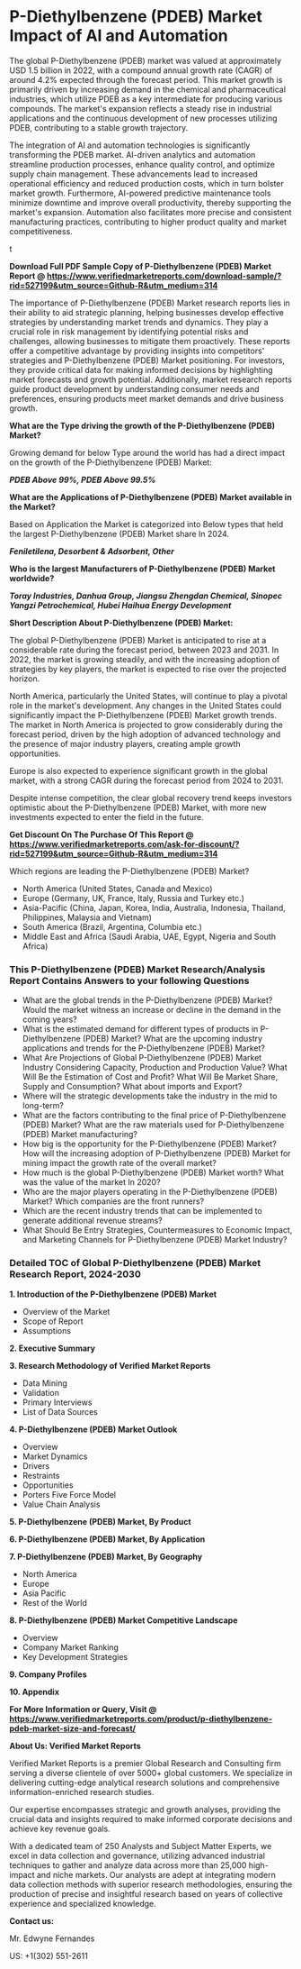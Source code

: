 <meta name="title" content="Global P-Diethylbenzene (PDEB) Market Impact of AI and Automation"><meta name="description" content="The global P-Diethylbenzene (PDEB) market was valued at approximately USD 1.5 billion in 2022, with a compound annual growth rate (CAGR) of around 4.2% expected throug"><meta name="title" content="P-Diethylbenzene (PDEB) Market Size, Share, Scope, Trends, Growth, Opportunities, Analysis, Forecast"><h1>P-Diethylbenzene (PDEB) Market Impact of AI and Automation</h1><p>The global P-Diethylbenzene (PDEB) market was valued at approximately USD 1.5 billion in 2022, with a compound annual growth rate (CAGR) of around 4.2% expected through the forecast period. This market growth is primarily driven by increasing demand in the chemical and pharmaceutical industries, which utilize PDEB as a key intermediate for producing various compounds. The market's expansion reflects a steady rise in industrial applications and the continuous development of new processes utilizing PDEB, contributing to a stable growth trajectory.</p><p>The integration of AI and automation technologies is significantly transforming the PDEB market. AI-driven analytics and automation streamline production processes, enhance quality control, and optimize supply chain management. These advancements lead to increased operational efficiency and reduced production costs, which in turn bolster market growth. Furthermore, AI-powered predictive maintenance tools minimize downtime and improve overall productivity, thereby supporting the market's expansion. Automation also facilitates more precise and consistent manufacturing practices, contributing to higher product quality and market competitiveness.</p>t</p><p id="" class=""><strong>Download Full PDF Sample Copy of P-Diethylbenzene (PDEB) Market Report @ <a href="https://www.verifiedmarketreports.com/download-sample/?rid=527199&utm_source=Github-R&utm_medium=314" target="_blank">https://www.verifiedmarketreports.com/download-sample/?rid=527199&utm_source=Github-R&utm_medium=314</a></strong></p><p>The importance of&nbsp;P-Diethylbenzene (PDEB) Market research reports lies in their ability to aid strategic planning, helping businesses develop effective strategies by understanding market trends and dynamics. They play a crucial role in risk management by identifying potential risks and challenges, allowing businesses to mitigate them proactively. These reports offer a competitive advantage by providing insights into competitors' strategies and P-Diethylbenzene (PDEB) Market positioning. For investors, they provide critical data for making informed decisions by highlighting market forecasts and growth potential. Additionally, market research reports guide product development by understanding consumer needs and preferences, ensuring products meet market demands and drive business growth.</p><p><strong>What are the&nbsp;Type driving the growth of the P-Diethylbenzene (PDEB) Market?</strong></p><p id="" class="">Growing demand for below Type around the world has had a direct impact on the growth of the P-Diethylbenzene (PDEB) Market:</p><em><strong>PDEB Above 99%, PDEB Above 99.5%</strong></em></p><strong>What are the&nbsp;Applications&nbsp;of P-Diethylbenzene (PDEB) Market available in the Market?</strong></p><p id="" class="">Based on Application the Market is categorized into Below types that held the largest P-Diethylbenzene (PDEB) Market share In 2024.</p><em><strong>Feniletilena, Desorbent & Adsorbent, Other</strong></em></p><strong>Who is the largest Manufacturers of P-Diethylbenzene (PDEB) Market worldwide?</strong></p><p><em><strong>Toray Industries, Danhua Group, Jiangsu Zhengdan Chemical, Sinopec Yangzi Petrochemical, Hubei Haihua Energy Development</strong></em></p><p id="" class=""><strong>Short Description About P-Diethylbenzene (PDEB) Market:</strong></p><p>The global P-Diethylbenzene (PDEB) Market is anticipated to rise at a considerable rate during the forecast period, between 2023 and 2031. In 2022, the market is growing steadily, and with the increasing adoption of strategies by key players, the market is expected to rise over the projected horizon.</p><p>North America, particularly the United States, will continue to play a pivotal role in the market's development. Any changes in the United States could significantly impact the P-Diethylbenzene (PDEB) Market growth trends. The market in North America is projected to grow considerably during the forecast period, driven by the high adoption of advanced technology and the presence of major industry players, creating ample growth opportunities.</p><p>Europe is also expected to experience significant growth in the global market, with a strong CAGR during the forecast period from 2024 to 2031.</p><p>Despite intense competition, the clear global recovery trend keeps investors optimistic about the P-Diethylbenzene (PDEB) Market, with more new investments expected to enter the field in the future.</p><p id="" class=""><strong>Get Discount On The Purchase Of This Report @ <a href="https://www.verifiedmarketreports.com/ask-for-discount/?rid=527199&utm_source=Github-R&utm_medium=314" target="_blank">https://www.verifiedmarketreports.com/ask-for-discount/?rid=527199&utm_source=Github-R&utm_medium=314</a></strong></p>Which regions are leading the P-Diethylbenzene (PDEB) Market?</p><ul><li>North America (United States, Canada and Mexico)</li><li>Europe (Germany, UK, France, Italy, Russia and Turkey etc.)</li><li>Asia-Pacific (China, Japan, Korea, India, Australia, Indonesia, Thailand, Philippines, Malaysia and Vietnam)</li><li>South America (Brazil, Argentina, Columbia etc.)</li><li>Middle East and Africa (Saudi Arabia, UAE, Egypt, Nigeria and South Africa)</li></ul><h3 id="" class="">This P-Diethylbenzene (PDEB) Market Research/Analysis Report Contains Answers to your following Questions</h3><ul><li>What are the global trends in the P-Diethylbenzene (PDEB) Market? Would the market witness an increase or decline in the demand in the coming years?</li><li>What is the estimated demand for different types of products in P-Diethylbenzene (PDEB) Market? What are the upcoming industry applications and trends for the P-Diethylbenzene (PDEB) Market?</li><li>What Are Projections of Global P-Diethylbenzene (PDEB) Market Industry Considering Capacity, Production and Production Value? What Will Be the Estimation of Cost and Profit? What Will Be Market Share, Supply and Consumption? What about imports and Export?</li><li>Where will the strategic developments take the industry in the mid to long-term?</li><li>What are the factors contributing to the final price of P-Diethylbenzene (PDEB) Market? What are the raw materials used for P-Diethylbenzene (PDEB) Market manufacturing?</li><li>How big is the opportunity for the P-Diethylbenzene (PDEB) Market? How will the increasing adoption of P-Diethylbenzene (PDEB) Market for mining impact the growth rate of the overall market?</li><li>How much is the global P-Diethylbenzene (PDEB) Market worth? What was the value of the market In 2020?</li><li>Who are the major players operating in the P-Diethylbenzene (PDEB) Market? Which companies are the front runners?</li><li>Which are the recent industry trends that can be implemented to generate additional revenue streams?</li><li>What Should Be Entry Strategies, Countermeasures to Economic Impact, and Marketing Channels for P-Diethylbenzene (PDEB) Market Industry?</li></ul><h3 id="" class="">Detailed TOC of Global P-Diethylbenzene (PDEB) Market Research Report, 2024-2030</h3><p id="" class=""><strong>1. Introduction of the P-Diethylbenzene (PDEB) Market</strong></p><ul><li>Overview of the Market</li><li>Scope of Report</li><li>Assumptions</li></ul><p id="" class=""><strong>2. Executive Summary</strong></p><p id="" class=""><strong>3. Research Methodology of Verified Market Reports</strong></p><ul><li>Data Mining</li><li>Validation</li><li>Primary Interviews</li><li>List of Data Sources</li></ul><p id="" class=""><strong>4. P-Diethylbenzene (PDEB) Market Outlook</strong></p><ul><li>Overview</li><li>Market Dynamics</li><li>Drivers</li><li>Restraints</li><li>Opportunities</li><li>Porters Five Force Model</li><li>Value Chain Analysis</li></ul><p id="" class=""><strong>5. P-Diethylbenzene (PDEB) Market, By Product</strong></p><p id="" class=""><strong>6. P-Diethylbenzene (PDEB) Market, By Application</strong></p><p id="" class=""><strong>7. P-Diethylbenzene (PDEB) Market, By Geography</strong></p><ul><li>North America</li><li>Europe</li><li>Asia Pacific</li><li>Rest of the World</li></ul><p id="" class=""><strong>8. P-Diethylbenzene (PDEB) Market Competitive Landscape</strong></p><ul><li>Overview</li><li>Company Market Ranking</li><li>Key Development Strategies</li></ul><p id="" class=""><strong>9. Company Profiles</strong></p><p id="" class=""><strong>10. Appendix</strong></p><p id="" class=""><strong>For More Information or Query, Visit @ <a href="https://www.verifiedmarketreports.com/product/p-diethylbenzene-pdeb-market-size-and-forecast/" target="_blank">https://www.verifiedmarketreports.com/product/p-diethylbenzene-pdeb-market-size-and-forecast/</a></strong></p><p id="" class=""><strong>About Us: Verified Market Reports</strong></p><p id="" class="">Verified Market Reports is a premier Global Research and Consulting firm serving a diverse clientele of over 5000+ global customers. We specialize in delivering cutting-edge analytical research solutions and comprehensive information-enriched research studies.</p><p id="" class="">Our expertise encompasses strategic and growth analyses, providing the crucial data and insights required to make informed corporate decisions and achieve key revenue goals.</p><p id="" class="">With a dedicated team of 250 Analysts and Subject Matter Experts, we excel in data collection and governance, utilizing advanced industrial techniques to gather and analyze data across more than 25,000 high-impact and niche markets. Our analysts are adept at integrating modern data collection methods with superior research methodologies, ensuring the production of precise and insightful research based on years of collective experience and specialized knowledge.</p><p id="" class=""><strong>Contact us:</strong></p><p id="" class="">Mr. Edwyne Fernandes</p><p id="" class="">US: +1(302) 551-2611</p>
